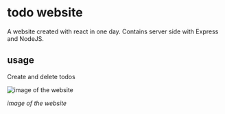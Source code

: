 # todo website

A website created with react in one day. Contains server side with Express and NodeJS.

## usage

Create and delete todos

![image of the website](https://github.com/EliaSippola/todo-website/assets/120164112/ab85e88b-e5eb-4708-8c23-6b245aea82f6)

*image of the website*
